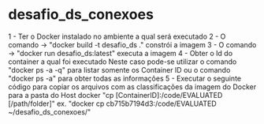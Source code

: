 # desafio_ds_conexoes
1 - Ter o Docker instalado no ambiente a qual será executado
2 - O comando -> "docker build -t desafio_ds ." constrói a imagem
3 - O comando -> "docker run desafio_ds:latest" executa a imagem
4 - Obter o Id do container a qual foi executado
	Neste caso pode-se utilizar o comando "docker ps -a -q" para listar somente os Container ID
	ou o comando "docker ps -a" para obter todas as informações
5 - 	Executar o seguinte código para copiar os arquivos com as classificações da imagem do Docker para a pasta do Host
	docker "cp [ContainerID]:/code/EVALUATED [/path/folder]"
	ex. "docker cp cb715b7194d3:/code/EVALUATED ~/desafio_ds_conexoes/"
